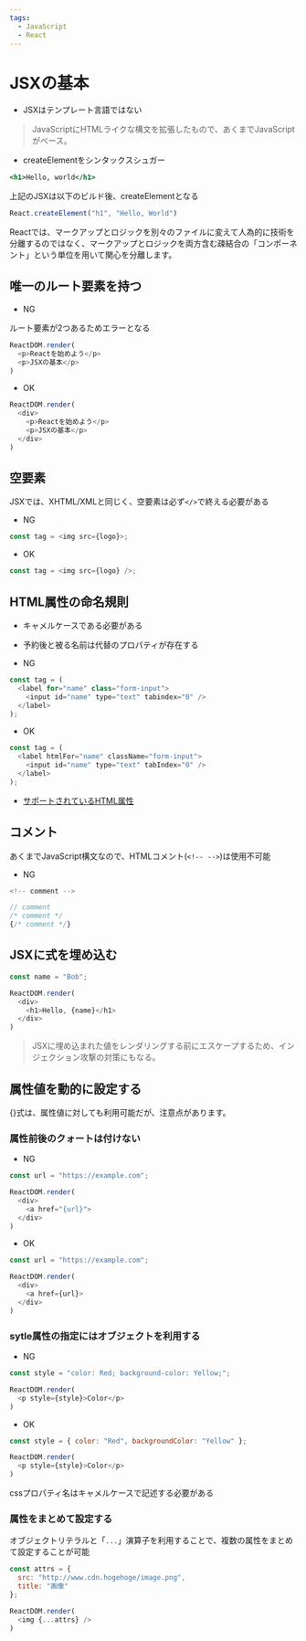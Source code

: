 ```yaml
---
tags:
  - JavaScript
  - React
---
```


# JSXの基本

- JSXはテンプレート言語ではない
> JavaScriptにHTMLライクな構文を拡張したもので、あくまでJavaScriptがベース。

- createElementをシンタックスシュガー

```jsx
<h1>Hello, world</h1>
```

上記のJSXは以下のビルド後、createElementとなる

```javascript
React.createElement("h1", "Hello, World")
```

Reactでは、マークアップとロジックを別々のファイルに変えて人為的に技術を分離するのではなく、マークアップとロジックを両方含む疎結合の「コンポーネント」という単位を用いて関心を分離します。

## 唯一のルート要素を持つ

- NG

ルート要素が2つあるためエラーとなる

```javascript
ReactDOM.render(
  <p>Reactを始めよう</p>
  <p>JSXの基本</p>
)
```

- OK

```javascript
ReactDOM.render(
  <div>
    <p>Reactを始めよう</p>
    <p>JSXの基本</p>
  </div>
)
```

## 空要素

JSXでは、XHTML/XMLと同じく、空要素は必ず`</>`で終える必要がある

- NG

```javascript
const tag = <img src={logo}>;
```

- OK

```javascript
const tag = <img src={logo} />;
```

## HTML属性の命名規則

- キャメルケースである必要がある
- 予約後と被る名前は代替のプロパティが存在する

- NG

```javascript
const tag = (
  <label for="name" class="form-input">
    <input id="name" type="text" tabindex="0" />
  </label>
);
```

- OK

```javascript
const tag = (
  <label htmlFor="name" className="form-input">
    <input id="name" type="text" tabIndex="0" />
  </label>
);
```

- [サポートされているHTML属性](https://ja.reactjs.org/docs/dom-elements.html#all-supported-html-attributes)

## コメント

あくまでJavaScript構文なので、HTMLコメント(`<!-- -->`)は使用不可能

- NG

```javascript
<!-- comment -->
```

```javascript
// comment
/* comment */
{/* comment */}
```

## JSXに式を埋め込む

```javascript
const name = "Bob";

ReactDOM.render(
  <div>
    <h1>Hello, {name}</h1>
  </div>
)
```

> JSXに埋め込まれた値をレンダリングする前にエスケープするため、インジェクション攻撃の対策にもなる。

## 属性値を動的に設定する

{}式は、属性値に対しても利用可能だが、注意点があります。

### 属性前後のクォートは付けない

- NG

```javascript
const url = "https://example.com";

ReactDOM.render(
  <div>
    <a href="{url}">
  </div>
)
```

- OK

```javascript
const url = "https://example.com";

ReactDOM.render(
  <div>
    <a href={url}>
  </div>
)
```

### sytle属性の指定にはオブジェクトを利用する

- NG

```javascript
const style = "color: Red; background-color: Yellow;";

ReactDOM.render(
  <p style={style}>Color</p>
)
```

- OK

```javascript
const style = { color: "Red", backgroundColor: "Yellow" };

ReactDOM.render(
  <p style={style}>Color</p>
)
```

cssプロパティ名はキャメルケースで記述する必要がある

### 属性をまとめて設定する

オブジェクトリテラルと「`...`」演算子を利用することで、複数の属性をまとめて設定することが可能

```javascript
const attrs = {
  src: "http://www.cdn.hogehoge/image.png",
  title: "画像"
};

ReactDOM.render(
  <img {...attrs} />
)
```
